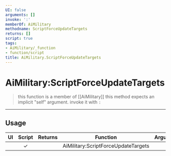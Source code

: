 ```yaml
---
UI: false
arguments: []
invoke: ':'
memberOf: AiMilitary
methodname: ScriptForceUpdateTargets
returns: []
script: true
tags:
- AiMilitary/_function
- function/script
title: AiMilitary.ScriptForceUpdateTargets
---
```

# AiMilitary:ScriptForceUpdateTargets
> this function is a member of [[AiMilitary]]
> this method expects an implicit "self" argument. invoke it with `:`
-----
## Usage
|  UI | Script | Returns | Function | Arguments |
|:---:|:------:|-------:|:--------:|:---------|
| |✓||AiMilitary:ScriptForceUpdateTargets||
